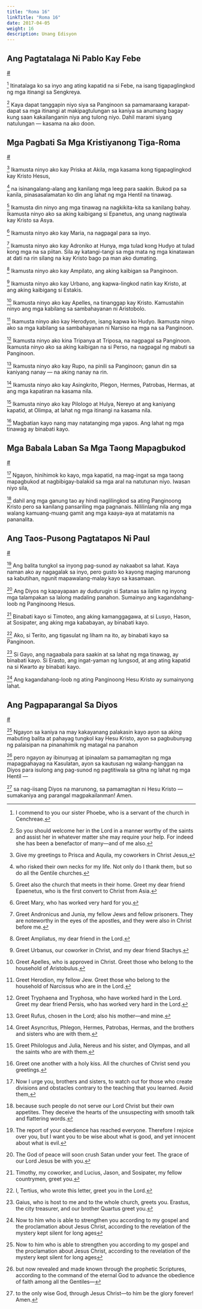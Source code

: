 ```yaml
---
title: "Roma 16"
linkTitle: "Roma 16"
date: 2017-04-05
weight: 16
description: Unang Edisyon
---
```


## Ang Pagtatalaga Ni Pablo Kay Febe
[#](# "Paul’s Commendation of Phoebe")

[^1] Itinatalaga ko sa inyo ang ating kapatid na si Febe, na isang tigapaglingkod ng mga itinangi sa Sengkreya.

[^1]: I commend to you our sister Phoebe, who is a servant of the church in Cenchreae.

[^2] Kaya dapat tanggapin niyo siya sa Panginoon sa pamamaraang karapat-dapat sa mga itinangi at makipagtulungan sa kaniya sa anumang bagay kung saan kakailanganin niya ang tulong niyo. Dahil marami siyang natulungan — kasama na ako doon.

[^2]: So you should welcome her in the Lord in a manner worthy of the saints and assist her in whatever matter she may require your help. For indeed she has been a benefactor of many—and of me also.

## Mga Pagbati Sa Mga Kristiyanong Tiga-Roma
[#](# "Greeting to Roman Christians")

[^3] Ikamusta ninyo ako kay Priska at Akila, mga kasama kong tigapaglingkod kay Kristo Hesus,

[^3]: Give my greetings to Prisca and Aquila, my coworkers in Christ Jesus,

[^4] na isinangalang-alang ang kanilang mga leeg para saakin. Bukod pa sa kanila, pinasasalamatan ko din ang lahat ng mga Hentil na tinawag.

[^4]: who risked their own necks for my life. Not only do I thank them, but so do all the Gentile churches.

[^5] Ikamusta din ninyo ang mga tinawag na nagkikita-kita sa kanilang bahay. Ikamusta ninyo ako sa aking kaibigang si Epanetus, ang unang nagtiwala kay Kristo sa Asya.

[^5]: Greet also the church that meets in their home. Greet my dear friend Epaenetus, who is the first convert to Christ from Asia.

[^6] Ikamusta ninyo ako kay Maria, na nagpagal para sa inyo.

[^6]: Greet Mary, who has worked very hard for you.

[^7] Ikamusta ninyo ako kay Adroniko at Hunya, mga tulad kong Hudyo at tulad kong mga na sa piitan. Sila ay katangi-tangi sa mga mata ng mga kinatawan at dati na rin silang na kay Kristo bago pa man ako dumating.

[^7]: Greet Andronicus and Junia, my fellow Jews and fellow prisoners. They are noteworthy in the eyes of the apostles, and they were also in Christ before me.

[^8] Ikamusta ninyo ako kay Ampilato, ang aking kaibigan sa Panginoon.

[^8]: Greet Ampliatus, my dear friend in the Lord.

[^9] Ikamusta ninyo ako kay Urbano, ang kapwa-lingkod natin kay Kristo, at ang aking kaibigang si Estakis.

[^9]: Greet Urbanus, our coworker in Christ, and my dear friend Stachys.

[^10] Ikamusta ninyo ako kay Apelles, na tinanggap kay Kristo. Kamustahin ninyo ang mga kabilang sa sambahayanan ni Aristobolo.

[^10]: Greet Apelles, who is approved in Christ. Greet those who belong to the household of Aristobulus.

[^11] Ikamusta ninyo ako kay Herodyon, isang kapwa ko Hudyo. Ikamusta ninyo ako sa mga kabilang sa sambahayanan ni Narsiso na mga na sa Panginoon.

[^11]: Greet Herodion, my fellow Jew. Greet those who belong to the household of Narcissus who are in the Lord.

[^12] Ikamusta ninyo ako kina Tripanya at Triposa, na nagpagal sa Panginoon. Ikamusta ninyo ako sa aking kaibigan na si Perso, na nagpagal ng mabuti sa Panginoon.

[^12]: Greet Tryphaena and Tryphosa, who have worked hard in the Lord. Greet my dear friend Persis, who has worked very hard in the Lord.

[^13] Ikamusta ninyo ako kay Rupo, na pinili sa Panginoon; ganun din sa kaniyang nanay — na aking nanay na rin.

[^13]: Greet Rufus, chosen in the Lord; also his mother—and mine.

[^14] Ikamusta ninyo ako kay Asingkrito, Plegon, Hermes, Patrobas, Hermas, at ang mga kapatiran na kasama nila.

[^14]: Greet Asyncritus, Phlegon, Hermes, Patrobas, Hermas, and the brothers and sisters who are with them.

[^15] Ikamusta ninyo ako kay Pilologo at Hulya, Nereyo at ang kaniyang kapatid, at Olimpa, at lahat ng mga itinangi na kasama nila.

[^15]: Greet Philologus and Julia, Nereus and his sister, and Olympas, and all the saints who are with them.

[^16] Magbatian kayo nang may natatanging mga yapos. Ang lahat ng mga tinawag ay binabati kayo.

[^16]: Greet one another with a holy kiss. All the churches of Christ send you greetings.

## Mga Babala Laban Sa Mga Taong Mapagbukod
[#](# "Warning against Divisive People")

[^17] Ngayon, hinihimok ko kayo, mga kapatid, na mag-ingat sa mga taong mapagbukod at nagbibigay-balakid sa mga aral na natutunan niyo. Iwasan niyo sila,

[^17]: Now I urge you, brothers and sisters, to watch out for those who create divisions and obstacles contrary to the teaching that you learned. Avoid them,

[^18] dahil ang mga ganung tao ay hindi naglilingkod sa ating Panginoong Kristo pero sa kanilang pansariling mga pagnanais. Nililinlang nila ang mga walang kamuang-muang gamit ang mga kaaya-aya at matatamis na pananalita.

[^18]: because such people do not serve our Lord Christ but their own appetites. They deceive the hearts of the unsuspecting with smooth talk and flattering words.

## Ang Taos-Pusong Pagtatapos Ni Paul
[#](# "Paul’s Gracious Conclusion")

[^19] Ang balita tungkol sa inyong pag-sunod ay nakaabot sa lahat. Kaya naman ako ay nagagalak sa inyo, pero gusto ko kayong maging marunong sa kabutihan, ngunit mapawalang-malay kayo sa kasamaan.

[^19]: The report of your obedience has reached everyone. Therefore I rejoice over you, but I want you to be wise about what is good, and yet innocent about what is evil.

[^20] Ang Diyos ng kapayapaan ay dudurugin si Satanas sa ilalim ng inyong mga talampakan sa lalong madaling panahon. Sumainyo ang kagandahang-loob ng Panginoong Hesus.

[^20]: The God of peace will soon crush Satan under your feet. The grace of our Lord Jesus be with you.

[^21] Binabati kayo si Timoteo, ang aking kamanggagawa, at si Lusyo, Hason, at Sosipater, ang aking mga kababayan, ay binabati kayo.

[^21]: Timothy, my coworker, and Lucius, Jason, and Sosipater, my fellow countrymen, greet you.

[^22] Ako, si Terito, ang tigasulat ng liham na ito, ay binabati kayo sa Panginoon.

[^22]: I, Tertius, who wrote this letter, greet you in the Lord.

[^23] Si Gayo, ang nagaabala para saakin at sa lahat ng mga tinawag, ay binabati kayo. Si Erasto, ang ingat-yaman ng lungsod, at ang ating kapatid na si Kwarto ay binabati kayo.

[^23]: Gaius, who is host to me and to the whole church, greets you. Erastus, the city treasurer, and our brother Quartus greet you.

[^25] Ang kagandahang-loob ng ating Panginoong Hesu Kristo ay sumainyong lahat.

[^24]: The grace of our Lord Jesus Christ be with you all.

## Ang Pagpaparangal Sa Diyos
[#](# "Glory to God")

[^25] Ngayon sa kaniya na may kakayanang palakasin kayo ayon sa aking mabuting balita at pahayag tungkol kay Hesu Kristo, ayon sa pagbubunyag ng palaisipan na pinanahimik ng matagal na panahon

[^25]: Now to him who is able to strengthen you according to my gospel and the proclamation about Jesus Christ, according to the revelation of the mystery kept silent for long ages

[^26] pero ngayon ay ibinunyag at ipinaalam sa pamamagitan ng mga mapagpahayag na Kasulatan, ayon sa kautusan ng walang-hanggan na Diyos para isulong ang pag-sunod ng pagtitiwala sa gitna ng lahat ng mga Hentil —

[^26]: but now revealed and made known through the prophetic Scriptures, according to the command of the eternal God to advance the obedience of faith among all the Gentiles—

[^27] sa nag-iisang Diyos na marunong, sa pamamagitan ni Hesu Kristo — sumakaniya ang parangal magpakailanman! Amen.

[^27]: to the only wise God, through Jesus Christ—to him be the glory forever! Amen.
